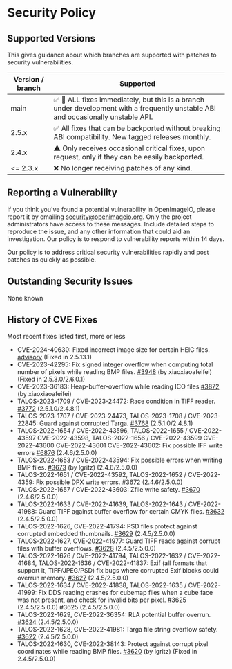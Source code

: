 # Security Policy

## Supported Versions

This gives guidance about which branches are supported with patches to
security vulnerabilities.

| Version / branch  | Supported                                            |
| ----------------- | ---------------------------------------------------- |
| main              | :white_check_mark: :construction: ALL fixes immediately, but this is a branch under development with a frequently unstable ABI and occasionally unstable API. |
| 2.5.x             | :white_check_mark: All fixes that can be backported without breaking ABI compatibility. New tagged releases monthly. |
| 2.4.x             | :warning: Only receives occasional critical fixes, upon request, only if they can be easily backported. |
| <= 2.3.x          | :x: No longer receiving patches of any kind.        |


## Reporting a Vulnerability

If you think you've found a potential vulnerability in OpenImageIO, please
report it by emailing security@openimageio.org. Only the project administrators
have access to these messages. Include detailed steps to reproduce the issue,
and any other information that could aid an investigation. Our policy is to
respond to vulnerability reports within 14 days.

Our policy is to address critical security vulnerabilities rapidly and post
patches as quickly as possible.


## Outstanding Security Issues

None known


## History of CVE Fixes

Most recent fixes listed first, more or less

- CVE-2024-40630: Fixed incorrect image size for certain HEIC files.
  [advisory](https://github.com/AcademySoftwareFoundation/OpenImageIO/security/advisories/GHSA-jjm9-9m4m-c8p2) (Fixed in 2.5.13.1)
- CVE-2023-42295: Fix signed integer overflow when computing total number of pixels while reading BMP files. [#3948](https://github.com/AcademySoftwareFoundation/OpenImageIO/pull/3948) (by xiaoxiaoafeifei) (Fixed in 2.5.3.0/2.6.0.1)
- CVE-2023-36183: Heap-buffer-overflow while reading ICO files [#3872](https://github.com/AcademySoftwareFoundation/OpenImageIO/pull/3872)  (by xiaoxiaoafeifei)
- TALOS-2023-1709 / CVE-2023-24472: Race condition in TIFF reader. [#3772](https://github.com/AcademySoftwareFoundation/OpenImageIO/pull/3772) (2.5.1.0/2.4.8.1)
- TALOS-2023-1707 / CVE-2023-24473, TALOS-2023-1708 / CVE-2023-22845: Guard against corrupted Targa. [#3768](https://github.com/AcademySoftwareFoundation/OpenImageIO/pull/3768) (2.5.1.0/2.4.8.1)
- TALOS-2022-1654 / CVE-2022-43596, TALOS-2022-1655 / CVE-2022-43597 CVE-2022-43598, TALOS-2022-1656 / CVE-2022-43599 CVE-2022-43600 CVE-2022-43601 CVE-2022-43602: Fix possible IFF write errors [#6876](https://github.com/AcademySoftwareFoundation/OpenImageIO/pull/3676) (2.4.6/2.5.0.0)
- TALOS-2022-1653 / CVE-2022-43594: Fix possible errors when writing BMP files. [#3673](https://github.com/AcademySoftwareFoundation/OpenImageIO/pull/3673) (by lgritz) (2.4.6/2.5.0.0)
- TALOS-2022-1651 / CVE-2022-43592, TALOS-2022-1652 / CVE-2022-4359: Fix possible DPX write errors. [#3672](https://github.com/AcademySoftwareFoundation/OpenImageIO/pull/3672) (2.4.6/2.5.0.0)
- TALOS-2022-1657 / CVE-2022-43603: Zfile write safety. [#3670](https://github.com/AcademySoftwareFoundation/OpenImageIO/pull/3670) (2.4.6/2.5.0.0)
- TALOS-2022-1633 / CVE-2022-41639, TALOS-2022-1643 / CVE-2022-41988: Guard TIFF against buffer overflow for certain CMYK files. [#3632](https://github.com/AcademySoftwareFoundation/OpenImageIO/pull/3632) (2.4.5/2.5.0.0)
- TALOS-2022-1626, CVE-2022-41794: PSD files protect against corrupted embedded thumbnails. [#3629](https://github.com/AcademySoftwareFoundation/OpenImageIO/pull/3629) (2.4.5/2.5.0.0)
- TALOS-2022-1627, CVE-2022-41977: Guard TIFF reads against corrupt files with buffer overflows. [#3628](https://github.com/AcademySoftwareFoundation/OpenImageIO/pull/3628) (2.4.5/2.5.0.0)
- TALOS-2022-1626 / CVE-2022-41794, TALOS-2022-1632 / CVE-2022-41684, TALOS-2022-1636 / CVE-2022-41837: Exif (all formats that support it, TIFF/JPEG/PSD) fix bugs where corrupted Exif blocks could overrun memory. [#3627](https://github.com/AcademySoftwareFoundation/OpenImageIO/pull/3627) (2.4.5/2.5.0.0)
- TALOS-2022-1634 / CVE-2022-41838, TALOS-2022-1635 / CVE-2022-41999: Fix DDS reading crashes for cubemap files when a cube face was not present, and check for invalid bits per pixel. [#3625](https://github.com/AcademySoftwareFoundation/OpenImageIO/pull/3625) (2.4.5/2.5.0.0) #3625 (2.4.5/2.5.0.0)
- TALOS-2022-1629, CVE-2022-36354: RLA potential buffer overrun. [#3624](https://github.com/AcademySoftwareFoundation/OpenImageIO/pull/3624) (2.4.5/2.5.0.0)
- TALOS-2022-1628, CVE-2022-41981: Targa file string overflow safety. [#3622](https://github.com/AcademySoftwareFoundation/OpenImageIO/pull/3622) (2.4.5/2.5.0.0)
- TALOS-2022-1630, CVE-2022-38143: Protect against corrupt pixel coordinates while reading BMP files. [#3620](https://github.com/AcademySoftwareFoundation/OpenImageIO/pull/3620) (by lgritz) (Fixed in 2.4.5/2.5.0.0)
